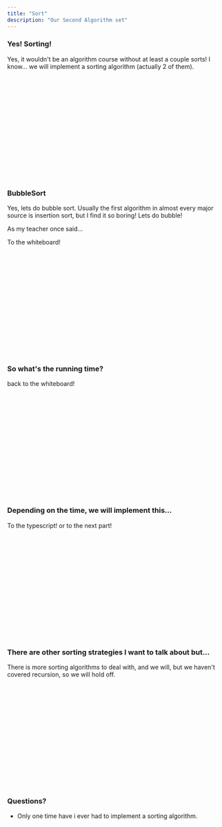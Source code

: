 ```yaml
---
title: "Sort"
description: "Our Second Algorithm set"
---
```


### Yes! Sorting!
Yes, it wouldn't be an algorithm course without at least a couple sorts!  I
know... we will implement a sorting algorithm (actually 2 of them).

<br/>
<br/>
<br/>
<br/>
<br/>
<br/>
<br/>
<br/>
<br/>
<br/>
<br/>
<br/>
<br/>
<br/>

### BubbleSort
Yes, lets do bubble sort.  Usually the first algorithm in almost every major
source is insertion sort, but I find it so boring!  Lets do bubble!

As my teacher once said...

To the whiteboard!

<br/>
<br/>
<br/>
<br/>
<br/>
<br/>
<br/>
<br/>
<br/>
<br/>
<br/>
<br/>
<br/>
<br/>

### So what's the running time?
back to the whiteboard!

<br/>
<br/>
<br/>
<br/>
<br/>
<br/>
<br/>
<br/>
<br/>
<br/>
<br/>
<br/>
<br/>
<br/>

### Depending on the time, we will implement this...
To the typescript!  or to the next part!

<br/>
<br/>
<br/>
<br/>
<br/>
<br/>
<br/>
<br/>
<br/>
<br/>
<br/>
<br/>
<br/>
<br/>

### There are other sorting strategies I want to talk about but...
There is more sorting algorithms to deal with, and we will, but we haven't
covered recursion, so we will hold off.

<br/>
<br/>
<br/>
<br/>
<br/>
<br/>
<br/>
<br/>
<br/>
<br/>
<br/>
<br/>
<br/>
<br/>

### Questions?
* Only one time have i ever had to implement a sorting algorithm.

<br/>
<br/>
<br/>
<br/>
<br/>
<br/>
<br/>
<br/>
<br/>
<br/>
<br/>
<br/>
<br/>
<br/>

